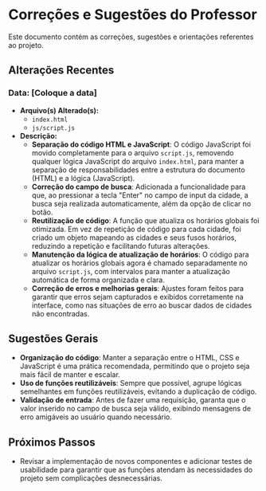 # Correções e Sugestões do Professor

Este documento contém as correções, sugestões e orientações referentes ao projeto.

## Alterações Recentes

### Data: [Coloque a data]
- **Arquivo(s) Alterado(s):**
  - `index.html`
  - `js/script.js`
- **Descrição:**
  - **Separação do código HTML e JavaScript**: O código JavaScript foi movido completamente para o arquivo `script.js`, removendo qualquer lógica JavaScript do arquivo `index.html`, para manter a separação de responsabilidades entre a estrutura do documento (HTML) e a lógica (JavaScript).
  - **Correção do campo de busca**: Adicionada a funcionalidade para que, ao pressionar a tecla "Enter" no campo de input da cidade, a busca seja realizada automaticamente, além da opção de clicar no botão.
  - **Reutilização de código**: A função que atualiza os horários globais foi otimizada. Em vez de repetição de código para cada cidade, foi criado um objeto mapeando as cidades e seus fusos horários, reduzindo a repetição e facilitando futuras alterações.
  - **Manutenção da lógica de atualização de horários**: O código para atualizar os horários globais agora é chamado separadamente no arquivo `script.js`, com intervalos para manter a atualização automática de forma organizada e clara.
  - **Correção de erros e melhorias gerais**: Ajustes foram feitos para garantir que erros sejam capturados e exibidos corretamente na interface, como nas situações de erro ao buscar dados de cidades não encontradas.

## Sugestões Gerais
- **Organização do código**: Manter a separação entre o HTML, CSS e JavaScript é uma prática recomendada, permitindo que o projeto seja mais fácil de manter e escalar.
- **Uso de funções reutilizáveis**: Sempre que possível, agrupe lógicas semelhantes em funções reutilizáveis, evitando a duplicação de código.
- **Validação de entrada**: Antes de fazer uma requisição, garanta que o valor inserido no campo de busca seja válido, exibindo mensagens de erro amigáveis ao usuário quando necessário.

## Próximos Passos
- Revisar a implementação de novos componentes e adicionar testes de usabilidade para garantir que as funções atendam às necessidades do projeto sem complicações desnecessárias.

